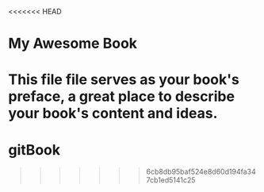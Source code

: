 &lt;&lt;&lt;&lt;&lt;&lt;&lt; HEAD

# My Awesome Book

# This file file serves as your book's preface, a great place to describe your book's content and ideas.

# gitBook

> > > > > > > 6cb8db95baf524e8d60d194fa347cb1ed5141c25



